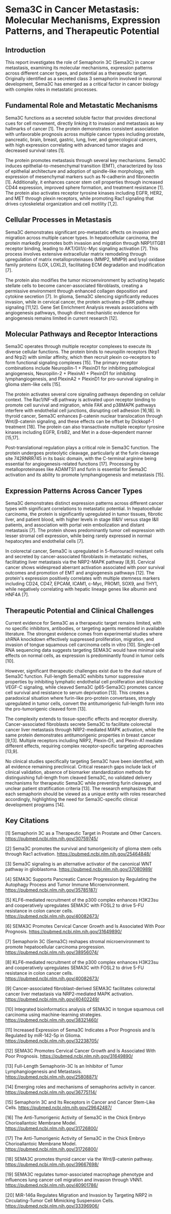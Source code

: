 # Sema3C in Cancer Metastasis: Molecular Mechanisms, Expression Patterns, and Therapeutic Potential

## Introduction

This report investigates the role of Semaphorin 3C (Sema3C) in cancer metastasis, examining its molecular mechanisms, expression patterns across different cancer types, and potential as a therapeutic target. Originally identified as a secreted class 3 semaphorin involved in neuronal development, Sema3C has emerged as a critical factor in cancer biology with complex roles in metastatic processes.

## Fundamental Role and Metastatic Mechanisms

Sema3C functions as a secreted soluble factor that provides directional cues for cell movement, directly linking it to invasion and metastasis as key hallmarks of cancer [1]. The protein demonstrates consistent association with unfavorable prognosis across multiple cancer types including prostate, pancreatic, brain, breast, gastric, lung, liver, and gynecological cancers, with high expression correlating with advanced tumor stages and decreased survival rates [1].

The protein promotes metastasis through several key mechanisms. Sema3C induces epithelial-to-mesenchymal transition (EMT), characterized by loss of epithelial architecture and adoption of spindle-like morphology, with expression of mesenchymal markers such as N-cadherin and fibronectin [1]. Additionally, it enhances cancer stem cell properties through increased CD44 expression, improved sphere formation, and treatment resistance [1]. The protein also activates receptor tyrosine kinases including EGFR, HER2, and MET through plexin receptors, while promoting Rac1 signaling that drives cytoskeletal organization and cell motility [1,2].

## Cellular Processes in Metastasis

Sema3C demonstrates significant pro-metastatic effects on invasion and migration across multiple cancer types. In hepatocellular carcinoma, the protein markedly promotes both invasion and migration through NRP1/ITGB1 receptor binding, leading to AKT/Gli1/c-Myc signaling activation [7]. This process involves extensive extracellular matrix remodeling through upregulation of matrix metalloproteinases (MMP2, MMP9) and lysyl oxidase family proteins (LOX, LOXL2), facilitating ECM degradation and modification [7].

The protein also modifies the tumor microenvironment by activating hepatic stellate cells to become cancer-associated fibroblasts, creating a permissive environment through enhanced collagen deposition and cytokine secretion [7]. In glioma, Sema3C silencing significantly reduces invasion, while in cervical cancer, the protein activates p-ERK pathway signaling [11,12]. Gene Set Enrichment Analysis reveals associations with angiogenesis pathways, though direct mechanistic evidence for angiogenesis remains limited in current research [12].

## Molecular Pathways and Receptor Interactions

Sema3C operates through multiple receptor complexes to execute its diverse cellular functions. The protein binds to neuropilin receptors (Nrp1 and Nrp2) with similar affinity, which then recruit plexin co-receptors to form functional signaling complexes [15]. The primary receptor combinations include Neuropilin-1 + PlexinD1 for inhibiting pathological angiogenesis, Neuropilin-2 + PlexinA1 + PlexinD1 for inhibiting lymphangiogenesis, and PlexinA2 + PlexinD1 for pro-survival signaling in glioma stem-like cells [15].

The protein activates several core signaling pathways depending on cellular context. The Rac1/NF-κB pathway is activated upon receptor binding to promote cell survival and migration, while FAK and p38MAPK pathways interfere with endothelial cell junctions, disrupting cell adhesion [16,18]. In thyroid cancer, Sema3C enhances β-catenin nuclear translocation through Wnt/β-catenin signaling, and these effects can be offset by Dickkopf-1 treatment [18]. The protein can also transactivate multiple receptor tyrosine kinases including EGFR, ErbB2, and Met in a dose-dependent manner [15,17].

Post-translational regulation plays a critical role in Sema3C function. The protein undergoes proteolytic cleavage, particularly at the furin cleavage site 742RNRR745 in its basic domain, with the C-terminal arginine being essential for angiogenesis-related functions [17]. Processing by metalloproteinases like ADAMTS1 and furin is essential for Sema3C activation and its ability to promote lymphangiogenesis and metastasis [15].

## Expression Patterns Across Cancer Types

Sema3C demonstrates distinct expression patterns across different cancer types with significant correlations to metastatic potential. In hepatocellular carcinoma, the protein is significantly upregulated in tumor tissues, fibrotic liver, and patient blood, with higher levels in stage III&IV versus stage I&II patients, and association with portal vein embolization and distant metastasis [7]. The protein shows predominantly tumor cell expression with lesser stromal cell expression, while being rarely expressed in normal hepatocytes and endothelial cells [7].

In colorectal cancer, Sema3C is upregulated in 5-fluorouracil resistant cells and secreted by cancer-associated fibroblasts in metastatic niches, facilitating liver metastasis via the NRP2-MAPK pathway [8,9]. Cervical cancer shows widespread aberrant activation associated with poor survival outcomes and promotion of EMT and angiogenesis pathways [12]. The protein's expression positively correlates with multiple stemness markers including CD24, CD47, EPCAM, ICAM1, c-Myc, PROM1, SOX9, and THY1, while negatively correlating with hepatic lineage genes like albumin and HNF4A [7].

## Therapeutic Potential and Clinical Challenges

Current evidence for Sema3C as a therapeutic target remains limited, with no specific inhibitors, antibodies, or targeting agents mentioned in available literature. The strongest evidence comes from experimental studies where shRNA knockdown effectively suppressed proliferation, migration, and invasion of tongue squamous cell carcinoma cells in vitro [10]. Single-cell RNA sequencing data suggests targeting SEMA3C would have minimal side effects on normal cells, as expression is predominantly found in tumor cells [10].

However, significant therapeutic challenges exist due to the dual nature of Sema3C function. Full-length Sema3C exhibits tumor suppressive properties by inhibiting lymphatic endothelial cell proliferation and blocking VEGF-C signaling, while cleaved Sema3C (p65-Sema3C) promotes cancer cell survival and resistance to serum deprivation [13]. This creates a paradoxical situation where furin-like pro-protein convertases, strongly upregulated in tumor cells, convert the antitumorigenic full-length form into the pro-tumorigenic cleaved form [13].

The complexity extends to tissue-specific effects and receptor diversity. Cancer-associated fibroblasts secrete Sema3C to facilitate colorectal cancer liver metastasis through NRP2-mediated MAPK activation, while the same protein demonstrates antitumorigenic properties in breast cancer [9,13]. Multiple receptors including NRP2, Plexin-D1, and Plexin-A1 mediate different effects, requiring complex receptor-specific targeting approaches [13,9].

No clinical studies specifically targeting Sema3C have been identified, with all evidence remaining preclinical. Critical research gaps include lack of clinical validation, absence of biomarker standardization methods for distinguishing full-length from cleaved Sema3C, no validated delivery mechanisms for therapeutic Sema3C while preventing furin cleavage, and unclear patient stratification criteria [13]. The research emphasizes that each semaphorin should be viewed as a unique entity with roles researched accordingly, highlighting the need for Sema3C-specific clinical development programs [14].

## Key Citations

[1] Semaphorin 3C as a Therapeutic Target in Prostate and Other Cancers. https://pubmed.ncbi.nlm.nih.gov/30759745/

[2] Sema3C promotes the survival and tumorigenicity of glioma stem cells through Rac1 activation. https://pubmed.ncbi.nlm.nih.gov/25464848/

[3] Sema3C signaling is an alternative activator of the canonical WNT pathway in glioblastoma. https://pubmed.ncbi.nlm.nih.gov/37080989/

[4] SEMA3C Supports Pancreatic Cancer Progression by Regulating the Autophagy Process and Tumor Immune Microenvironment. https://pubmed.ncbi.nlm.nih.gov/35785187/

[5] KLF6-mediated recruitment of the p300 complex enhances H3K23su and cooperatively upregulates SEMA3C with FOSL2 to drive 5-FU resistance in colon cancer cells. https://pubmed.ncbi.nlm.nih.gov/40082673/

[6] SEMA3C Promotes Cervical Cancer Growth and Is Associated With Poor Prognosis. https://pubmed.ncbi.nlm.nih.gov/31649890/

[7] Semaphorin 3C (Sema3C) reshapes stromal microenvironment to promote hepatocellular carcinoma progression. https://pubmed.ncbi.nlm.nih.gov/38956074/

[8] KLF6-mediated recruitment of the p300 complex enhances H3K23su and cooperatively upregulates SEMA3C with FOSL2 to drive 5-FU resistance in colon cancer cells. https://pubmed.ncbi.nlm.nih.gov/40082673/

[9] Cancer-associated fibroblast-derived SEMA3C facilitates colorectal cancer liver metastasis via NRP2-mediated MAPK activation. https://pubmed.ncbi.nlm.nih.gov/40402249/

[10] Integrated bioinformatics analysis of SEMA3C in tongue squamous cell carcinoma using machine-learning strategies. https://pubmed.ncbi.nlm.nih.gov/38321460/

[11] Increased Expression of Sema3C Indicates a Poor Prognosis and Is Regulated by miR-142-5p in Glioma. https://pubmed.ncbi.nlm.nih.gov/32238705/

[12] SEMA3C Promotes Cervical Cancer Growth and Is Associated With Poor Prognosis. https://pubmed.ncbi.nlm.nih.gov/31649890/

[13] Full-Length Semaphorin-3C Is an Inhibitor of Tumor Lymphangiogenesis and Metastasis. https://pubmed.ncbi.nlm.nih.gov/25808871/

[14] Emerging roles and mechanisms of semaphorins activity in cancer. https://pubmed.ncbi.nlm.nih.gov/36775114/

[15] Semaphorin 3C and Its Receptors in Cancer and Cancer Stem-Like Cells. https://pubmed.ncbi.nlm.nih.gov/29642487/

[16] The Anti-Tumorigenic Activity of Sema3C in the Chick Embryo Chorioallantoic Membrane Model. https://pubmed.ncbi.nlm.nih.gov/31726800/

[17] The Anti-Tumorigenic Activity of Sema3C in the Chick Embryo Chorioallantoic Membrane Model. https://pubmed.ncbi.nlm.nih.gov/31726800/

[18] SEMA3C promotes thyroid cancer via the Wnt/β-catenin pathway. https://pubmed.ncbi.nlm.nih.gov/39667698/

[19] SEMA3C regulates tumor-associated macrophage phenotype and influences lung cancer cell migration and invasion through VNN1. https://pubmed.ncbi.nlm.nih.gov/40901786/

[20] MiR-146a Regulates Migration and Invasion by Targeting NRP2 in Circulating-Tumor Cell Mimicking Suspension Cells. https://pubmed.ncbi.nlm.nih.gov/33396906/ 